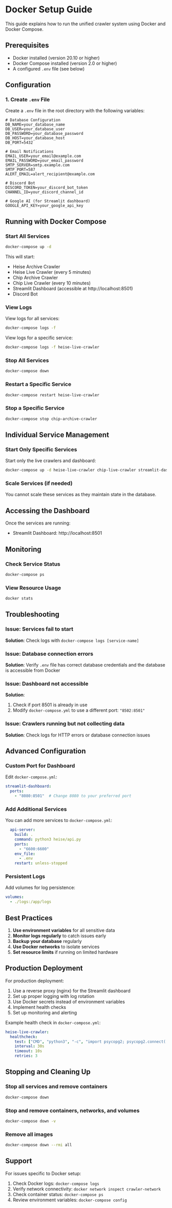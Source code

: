 # Docker Setup Guide

This guide explains how to run the unified crawler system using Docker and Docker Compose.

## Prerequisites

- Docker installed (version 20.10 or higher)
- Docker Compose installed (version 2.0 or higher)
- A configured `.env` file (see below)

## Configuration

### 1. Create `.env` File

Create a `.env` file in the root directory with the following variables:

```env
# Database Configuration
DB_NAME=your_database_name
DB_USER=your_database_user
DB_PASSWORD=your_database_password
DB_HOST=your_database_host
DB_PORT=5432

# Email Notifications
EMAIL_USER=your_email@example.com
EMAIL_PASSWORD=your_email_password
SMTP_SERVER=smtp.example.com
SMTP_PORT=587
ALERT_EMAIL=alert_recipient@example.com

# Discord Bot
DISCORD_TOKEN=your_discord_bot_token
CHANNEL_ID=your_discord_channel_id

# Google AI (for Streamlit dashboard)
GOOGLE_API_KEY=your_google_api_key
```

## Running with Docker Compose

### Start All Services

```bash
docker-compose up -d
```

This will start:
- Heise Archive Crawler
- Heise Live Crawler (every 5 minutes)
- Chip Archive Crawler
- Chip Live Crawler (every 10 minutes)
- Streamlit Dashboard (accessible at http://localhost:8501)
- Discord Bot

### View Logs

View logs for all services:
```bash
docker-compose logs -f
```

View logs for a specific service:
```bash
docker-compose logs -f heise-live-crawler
```

### Stop All Services

```bash
docker-compose down
```

### Restart a Specific Service

```bash
docker-compose restart heise-live-crawler
```

### Stop a Specific Service

```bash
docker-compose stop chip-archive-crawler
```

## Individual Service Management

### Start Only Specific Services

Start only the live crawlers and dashboard:
```bash
docker-compose up -d heise-live-crawler chip-live-crawler streamlit-dashboard
```

### Scale Services (if needed)

You cannot scale these services as they maintain state in the database.

## Accessing the Dashboard

Once the services are running:
- Streamlit Dashboard: http://localhost:8501

## Monitoring

### Check Service Status

```bash
docker-compose ps
```

### View Resource Usage

```bash
docker stats
```

## Troubleshooting

### Issue: Services fail to start
**Solution**: Check logs with `docker-compose logs [service-name]`

### Issue: Database connection errors
**Solution**: Verify `.env` file has correct database credentials and the database is accessible from Docker

### Issue: Dashboard not accessible
**Solution**: 
1. Check if port 8501 is already in use
2. Modify `docker-compose.yml` to use a different port: `"8502:8501"`

### Issue: Crawlers running but not collecting data
**Solution**: Check logs for HTTP errors or database connection issues

## Advanced Configuration

### Custom Port for Dashboard

Edit `docker-compose.yml`:
```yaml
streamlit-dashboard:
  ports:
    - "8080:8501"  # Change 8080 to your preferred port
```

### Add Additional Services

You can add more services to `docker-compose.yml`:
```yaml
  api-server:
    build: .
    command: python3 heise/api.py
    ports:
      - "6600:6600"
    env_file:
      - .env
    restart: unless-stopped
```

### Persistent Logs

Add volumes for log persistence:
```yaml
volumes:
  - ./logs:/app/logs
```

## Best Practices

1. **Use environment variables** for all sensitive data
2. **Monitor logs regularly** to catch issues early
3. **Backup your database** regularly
4. **Use Docker networks** to isolate services
5. **Set resource limits** if running on limited hardware

## Production Deployment

For production deployment:

1. Use a reverse proxy (nginx) for the Streamlit dashboard
2. Set up proper logging with log rotation
3. Use Docker secrets instead of environment variables
4. Implement health checks
5. Set up monitoring and alerting

Example health check in `docker-compose.yml`:
```yaml
heise-live-crawler:
  healthcheck:
    test: ["CMD", "python3", "-c", "import psycopg2; psycopg2.connect('${DB_CONNECTION_STRING}')"]
    interval: 30s
    timeout: 10s
    retries: 3
```

## Stopping and Cleaning Up

### Stop all services and remove containers
```bash
docker-compose down
```

### Stop and remove containers, networks, and volumes
```bash
docker-compose down -v
```

### Remove all images
```bash
docker-compose down --rmi all
```

## Support

For issues specific to Docker setup:
1. Check Docker logs: `docker-compose logs`
2. Verify network connectivity: `docker network inspect crawler-network`
3. Check container status: `docker-compose ps`
4. Review environment variables: `docker-compose config`
